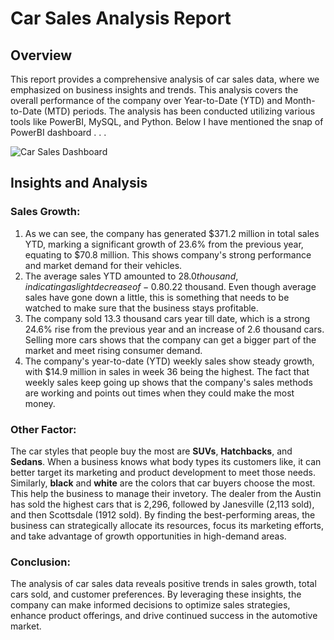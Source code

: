 # Car Sales Analysis Report

## Overview
This report provides a comprehensive analysis of car sales data, where we emphasized on business insights and trends. This analysis covers  the overall performance of the company over Year-to-Date (YTD) and Month-to-Date (MTD) periods. The analysis has been conducted utilizing various tools like PowerBI, MySQL, and Python. Below I have mentioned the snap of PowerBI dashboard . . .

![Car Sales Dashboard](https://github.com/Santosh-Jayaswal/Car-Sales-Analysis/assets/17638311/f456e869-811a-4ee5-8fa4-43d488850bc8)

## Insights and Analysis
### Sales Growth: 
1)  As we can see, the company has generated $371.2 million in total sales YTD, marking a significant growth of 23.6% from the previous year, equating to $70.8 million. This shows company's strong performance and market demand for their vehicles.
2)  The average sales YTD amounted to $28.0 thousand, indicating a slight decrease of -0.8% from the previous year, resulting in a loss of -$0.22 thousand. Even though average sales have gone down a little, this is something that needs to be watched to make sure that the business stays profitable.
3)  The company sold 13.3 thousand cars year till date, which is a strong 24.6% rise from the previous year and an increase of 2.6 thousand cars. Selling more cars shows that the company can get a bigger part of the market and meet rising consumer demand.
4)  The company's year-to-date (YTD) weekly sales show steady growth, with $14.9 million in sales in week 36 being the highest.
 The fact that weekly sales keep going up shows that the company's sales methods are working and points out times when they could make the most money.

### Other Factor:
The car styles that people buy the most are **SUVs**, **Hatchbacks**, and **Sedans**. When a business knows what body types its customers like, it can better target its marketing and product development to meet those needs. Similarly, **black** and **white** are the colors that car buyers choose the most. This help the business to manage their invetory. The dealer from the Austin has sold the highest cars that is 2,296, followed by Janesville (2,113 sold), and then Scottsdale (1912 sold). By finding the best-performing areas, the business can strategically allocate its resources, focus its marketing efforts, and take advantage of growth opportunities in high-demand areas.

### Conclusion:
The analysis of car sales data reveals positive trends in sales growth, total cars sold, and customer preferences. By leveraging these insights, the company can make informed decisions to optimize sales strategies, enhance product offerings, and drive continued success in the automotive market.

